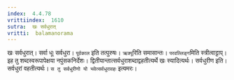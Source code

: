 ```yaml
---
index:  4.4.78
vrittiindex:  1610
sutra:  खः सर्वधुरात्
vritti:  balamanorama 
---
```


खः सर्वधुरात्। सर्वा धूः सर्वधुरा। `पूर्वकाल` इति तत्पुरुषः। `ऋक्पू`रिति समासान्तः। `परवल्लिङ्ग`मिति स्त्रीत्वाट्टाप्। इह तु शब्दस्वरूपापेक्षया नपुंसकनिर्देशः। द्वितीयान्तात्सर्वधुराशब्दाद्वहतीत्यर्थे खः स्यादित्यर्थः। सर्वधुरीण इति। सर्वधुरां वहतीत्यर्थः। `स तु सर्वधुरीणो यो भवेत्सर्वधुरावहः` इत्यमरः।

